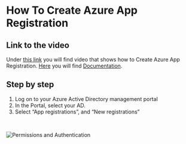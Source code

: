 # How To Create Azure App Registration

## Link to the video

Under [this link](https://profitbasedocs.blob.core.windows.net/videos/Installation%20and%20Setup%20-%20Create%20Azure%20App%20Registration.mp4) you will find video that shows how to Create Azure App Registration. [Here](../installation/azureactdirauthent.md) you will find [Documentation](../installation/azureactdirauthent.md).
<br/>


## Step by step

1. Log on to your Azure Active Directory management portal
2. In the Portal, select your AD.  
3. Select “App registrations”, and “New registrations”
<br/>

![Permissions and Authentication](https://profitbasedocs.blob.core.windows.net/images/upa2.png "Permissions and Authentication")

<br/>

 